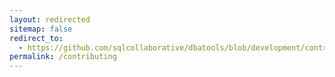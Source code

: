 ```yaml
---
layout: redirected
sitemap: false
redirect_to:
  - https://github.com/sqlcollaborative/dbatools/blob/development/contributing.md
permalink: /contributing
---
```

